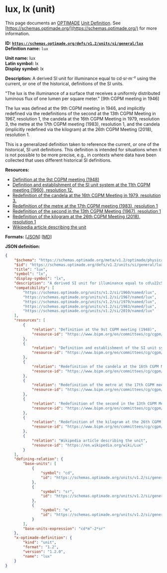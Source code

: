 # lux, lx (unit)

This page documents an [OPTIMADE](https://www.optimade.org/) [Unit Definition](https://schemas.optimade.org/#definitions). See [https://schemas.optimade.org/](https://schemas.optimade.org/) for more information.

**ID: [`https://schemas.optimade.org/defs/v1.2/units/si/general/lux`](https://schemas.optimade.org/defs/v1.2/units/si/general/lux.md)**  
**Definition name:** `lux`

**Unit name:** lux  
**Latin symbol:** lx  
**Display symbol:** lx  
  
**Description:** A derived SI unit for illuminance equal to cd⋅sr⋅m⁻² using the current, or one of the historical, definitions of the SI units.

"The lux is the illuminance of a surface that receives a uniformly distributed luminous flux of one lumen per square meter." [9th CGPM meeting in 1946]

The lux was defined at the 9th CGPM meeting in 1946, and implicitly redefined via the redefinitions of the second at the 13th CGPM Meeting in 1967, resolution 1, the candela at the 16th CGPM Meeting in 1979, resolution 3, the metre at the 17th CGPM meeting (1983), resolution 1, and the candela (implicitly redefined via the kilogram) at the 26th CGPM Meeting (2018), resolution 1.

This is a generalized definition taken to reference the current, or one of the historical, SI unit definitions.
This definition is intended for situations when it is not possible to be more precise, e.g., in contexts where data have been collected that uses different historical SI definitions.

**Resources:**

- [Definition at the 9st CGPM meeting (1948)](https://www.bipm.org/en/committees/cg/cgpm/9-1948)
- [Definition and establishment of the SI unit system at the 11th CGPM meeting (1960), resolution 12.](https://www.bipm.org/en/committees/cg/cgpm/11-1960/resolution-12)
- [Redefinition of the candela at the 16th CGPM Meeting in 1979, resolution 3.](https://www.bipm.org/en/committees/cg/cgpm/16-1979/resolution-3)
- [Redefinition of the metre at the 17th CGPM meeting (1983), resolution 1](https://www.bipm.org/en/committees/cg/cgpm/17-1983/resolution-1)
- [Redefinition of the second in the 13th CGPM Meeting (1967), resolution 1](https://www.bipm.org/en/committees/cg/cgpm/13-1967/resolution-1)
- [Redefinition of the kilogram at the 26th CGPM Meeting (2018), resolution 1](https://www.bipm.org/en/committees/cg/cgpm/26-2018/resolution-1)
- [Wikipedia article describing the unit](https://en.wikipedia.org/wiki/Lux)


**Formats:** [[JSON](lux.json)] [[MD](lux.md)]

**JSON definition:**

``` json
{
    "$schema": "https://schemas.optimade.org/meta/v1.2/optimade/physical_unit_definition.md",
    "$id": "https://schemas.optimade.org/defs/v1.2/units/si/general/lux",
    "title": "lux",
    "symbol": "lx",
    "display-symbol": "lx",
    "description": "A derived SI unit for illuminance equal to cd\u22c5sr\u22c5m\u207b\u00b2 using the current, or one of the historical, definitions of the SI units.\n\n\"The lux is the illuminance of a surface that receives a uniformly distributed luminous flux of one lumen per square meter.\" [9th CGPM meeting in 1946]\n\nThe lux was defined at the 9th CGPM meeting in 1946, and implicitly redefined via the redefinitions of the second at the 13th CGPM Meeting in 1967, resolution 1, the candela at the 16th CGPM Meeting in 1979, resolution 3, the metre at the 17th CGPM meeting (1983), resolution 1, and the candela (implicitly redefined via the kilogram) at the 26th CGPM Meeting (2018), resolution 1.\n\nThis is a generalized definition taken to reference the current, or one of the historical, SI unit definitions.\nThis definition is intended for situations when it is not possible to be more precise, e.g., in contexts where data have been collected that uses different historical SI definitions.",
    "compatibility": [
        "https://schemas.optimade.org/units/v1.2/si/1960/named/lux",
        "https://schemas.optimade.org/units/v1.2/si/1967/named/lux",
        "https://schemas.optimade.org/units/v1.2/si/1979/named/lux",
        "https://schemas.optimade.org/units/v1.2/si/1983/named/lux",
        "https://schemas.optimade.org/units/v1.2/si/2019/named/lux"
    ],
    "resources": [
        {
            "relation": "Definition at the 9st CGPM meeting (1948)",
            "resource-id": "https://www.bipm.org/en/committees/cg/cgpm/9-1948"
        },
        {
            "relation": "Definition and establishment of the SI unit system at the 11th CGPM meeting (1960), resolution 12.",
            "resource-id": "https://www.bipm.org/en/committees/cg/cgpm/11-1960/resolution-12"
        },
        {
            "relation": "Redefinition of the candela at the 16th CGPM Meeting in 1979, resolution 3.",
            "resource-id": "https://www.bipm.org/en/committees/cg/cgpm/16-1979/resolution-3"
        },
        {
            "relation": "Redefinition of the metre at the 17th CGPM meeting (1983), resolution 1",
            "resource-id": "https://www.bipm.org/en/committees/cg/cgpm/17-1983/resolution-1"
        },
        {
            "relation": "Redefinition of the second in the 13th CGPM Meeting (1967), resolution 1",
            "resource-id": "https://www.bipm.org/en/committees/cg/cgpm/13-1967/resolution-1"
        },
        {
            "relation": "Redefinition of the kilogram at the 26th CGPM Meeting (2018), resolution 1",
            "resource-id": "https://www.bipm.org/en/committees/cg/cgpm/26-2018/resolution-1"
        },
        {
            "relation": "Wikipedia article describing the unit",
            "resource-id": "https://en.wikipedia.org/wiki/Lux"
        }
    ],
    "defining-relation": {
        "base-units": [
            {
                "symbol": "cd",
                "id": "https://schemas.optimade.org/units/v1.2/si/general/candela"
            },
            {
                "symbol": "sr",
                "id": "https://schemas.optimade.org/units/v1.2/si/general/steradian"
            },
            {
                "symbol": "m",
                "id": "https://schemas.optimade.org/units/v1.2/si/general/metre"
            }
        ],
        "base-units-expression": "cd*m^-2*sr"
    },
    "x-optimade-definition": {
        "kind": "unit",
        "format": "1.2",
        "version": "1.2.0",
        "name": "lux"
    }
}
```